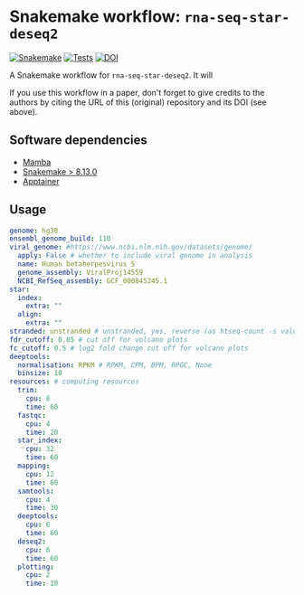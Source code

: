 # Snakemake workflow: `rna-seq-star-deseq2`

[![Snakemake](https://img.shields.io/badge/snakemake-≥8.13.0-brightgreen.svg)](https://snakemake.github.io)
[![Tests](https://github.com/niekwit/rna-seq-star-deseq2/actions/workflows/main.yml/badge.svg)](https://github.com/niekwit/rna-seq-star-deseq2/actions/workflows/main.yml)
[![DOI](https://zenodo.org/badge/DOI/10.5281/zenodo.13693004.svg)](https://doi.org/10.5281/zenodo.13693004)


A Snakemake workflow for `rna-seq-star-deseq2`. It will 

If you use this workflow in a paper, don't forget to give credits to the authors by citing the URL of this (original) repository and its DOI (see above).

## Software dependencies

* [Mamba](https://mamba.readthedocs.io/en/stable/installation/mamba-installation.html)
* [Snakemake > 8.13.0](https://snakemake.readthedocs.io/en/stable/getting_started/installation.html)
* [Apptainer](https://apptainer.org/docs/admin/main/installation.html)


## Usage

```yaml
genome: hg38
ensembl_genome_build: 110
viral_genome: #https://www.ncbi.nlm.nih.gov/datasets/genome/
  apply: False # whether to include viral genome in analysis
  name: Human betaherpesvirus 5
  genome_assembly: ViralProj14559
  NCBI_RefSeq_assembly: GCF_000845245.1
star:
  index:
    extra: ""
  align:
    extra: ""
stranded: unstranded # unstranded, yes, reverse (as htseq-count -s values)
fdr_cutoff: 0.05 # cut off for volcano plots
fc_cutoff: 0.5 # log2 fold change cut off for volcano plots
deeptools:
  normalisation: RPKM # RPKM, CPM, BPM, RPGC, None
  binsize: 10
resources: # computing resources
  trim:
    cpu: 8
    time: 60
  fastqc:
    cpu: 4
    time: 20
  star_index:
    cpu: 32
    time: 60
  mapping:
    cpu: 12
    time: 60
  samtools:
    cpu: 4
    time: 30
  deeptools:
    cpu: 6
    time: 60
  deseq2:
    cpu: 6
    time: 60 
  plotting:
    cpu: 2
    time: 10
```




